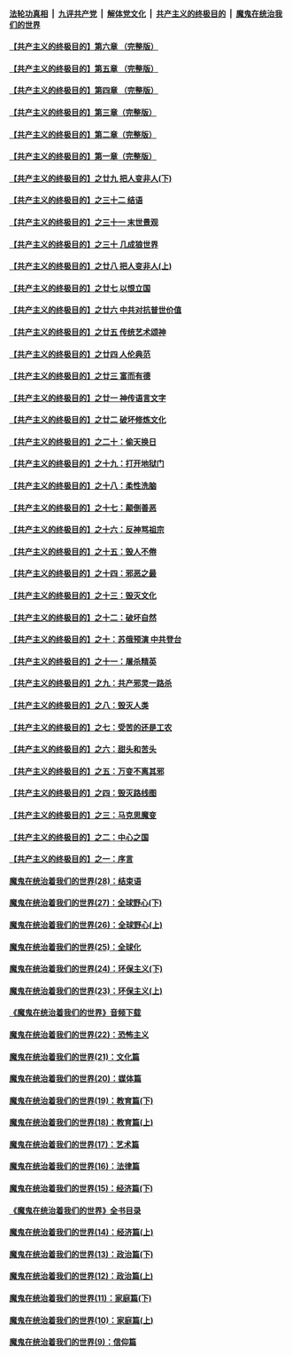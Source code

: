 ####  [法轮功真相](../../../../basic/blob/master/README.md?t=01250039) &nbsp;|&nbsp; [九评共产党](../../../../9ping.md/blob/master/README.md?t=01250039) &nbsp;|&nbsp; [解体党文化](../../../../jtdwh.md/blob/master/README.md?t=01250039)  &nbsp;|&nbsp; [共产主义的终极目的](../../../../gczydzjmd.md/blob/master/README.md?t=01250039) &nbsp;|&nbsp; [魔鬼在统治我们的世界](../../../../mgztzwmdsj.md/blob/master/README.md?t=01250039) 

#### [【共产主义的终极目的】第六章 （完整版）](../pages/nsc422/n11428913.md?t=01250039) 

#### [【共产主义的终极目的】第五章 （完整版）](../pages/nsc422/n11428912.md?t=01250039) 

#### [【共产主义的终极目的】第四章 （完整版）](../pages/nsc422/n11428907.md?t=01250039) 

#### [【共产主义的终极目的】第三章（完整版）](../pages/nsc422/n11428848.md?t=01250039) 

#### [【共产主义的终极目的】第二章（完整版）](../pages/nsc422/n11428831.md?t=01250039) 

#### [【共产主义的终极目的】第一章（完整版）](../pages/nsc422/n11417651.md?t=01250039) 

#### [【共产主义的终极目的】之廿九 把人变非人(下)](../pages/nsc422/n11344140.md?t=01250039) 

#### [【共产主义的终极目的】之三十二 结语](../pages/nsc422/n11360535.md?t=01250039) 

#### [【共产主义的终极目的】之三十一 末世景观](../pages/nsc422/n11351129.md?t=01250039) 

#### [【共产主义的终极目的】之三十 几成狼世界](../pages/nsc422/n11348280.md?t=01250039) 

#### [【共产主义的终极目的】之廿八 把人变非人(上)](../pages/nsc422/n11340492.md?t=01250039) 

#### [【共产主义的终极目的】之廿七 以恨立国](../pages/nsc422/n11336944.md?t=01250039) 

#### [【共产主义的终极目的】之廿六 中共对抗普世价值](../pages/nsc422/n11324785.md?t=01250039) 

#### [【共产主义的终极目的】之廿五 传统艺术颂神](../pages/nsc422/n11296396.md?t=01250039) 

#### [【共产主义的终极目的】之廿四 人伦典范](../pages/nsc422/n11296397.md?t=01250039) 

#### [【共产主义的终极目的】之廿三 富而有德](../pages/nsc422/n11283598.md?t=01250039) 

#### [【共产主义的终极目的】之廿一 神传语言文字](../pages/nsc422/n11263265.md?t=01250039) 

#### [【共产主义的终极目的】之廿二 破坏修炼文化](../pages/nsc422/n11245728.md?t=01250039) 

#### [【共产主义的终极目的】之二十：偷天换日](../pages/nsc422/n11238846.md?t=01250039) 

#### [【共产主义的终极目的】之十九：打开地狱门](../pages/nsc422/n11206376.md?t=01250039) 

#### [【共产主义的终极目的】之十八：柔性洗脑](../pages/nsc422/n11199994.md?t=01250039) 

#### [【共产主义的终极目的】之十七：颠倒善恶](../pages/nsc422/n11179782.md?t=01250039) 

#### [【共产主义的终极目的】之十六：反神骂祖宗](../pages/nsc422/n11166798.md?t=01250039) 

#### [【共产主义的终极目的】之十五：毁人不倦](../pages/nsc422/n11166792.md?t=01250039) 

#### [【共产主义的终极目的】之十四：邪恶之最](../pages/nsc422/n11150249.md?t=01250039) 

#### [【共产主义的终极目的】之十三：毁灭文化](../pages/nsc422/n11135227.md?t=01250039) 

#### [【共产主义的终极目的】之十二：破坏自然](../pages/nsc422/n11135214.md?t=01250039) 

#### [【共产主义的终极目的】之十：苏俄预演 中共登台](../pages/nsc422/n11118424.md?t=01250039) 

#### [【共产主义的终极目的】之十一：屠杀精英](../pages/nsc422/n11118442.md?t=01250039) 

#### [【共产主义的终极目的】之九：共产邪灵一路杀](../pages/nsc422/n11114139.md?t=01250039) 

#### [【共产主义的终极目的】之八：毁灭人类](../pages/nsc422/n11108503.md?t=01250039) 

#### [【共产主义的终极目的】之七：受苦的还是工农](../pages/nsc422/n11101809.md?t=01250039) 

#### [【共产主义的终极目的】之六：甜头和苦头](../pages/nsc422/n11096971.md?t=01250039) 

#### [【共产主义的终极目的】之五：万变不离其邪](../pages/nsc422/n11091285.md?t=01250039) 

#### [【共产主义的终极目的】之四：毁灭路线图](../pages/nsc422/n11086284.md?t=01250039) 

#### [【共产主义的终极目的】之三：马克思魔变](../pages/nsc422/n11061941.md?t=01250039) 

#### [【共产主义的终极目的】之二：中心之国](../pages/nsc422/n11047728.md?t=01250039) 

#### [【共产主义的终极目的】之一：序言](../pages/nsc422/n11086077.md?t=01250039) 

#### [魔鬼在统治着我们的世界(28)：结束语](../pages/nsc422/n10936246.md?t=01250039) 

#### [魔鬼在统治着我们的世界(27)：全球野心(下)](../pages/nsc422/n10928319.md?t=01250039) 

#### [魔鬼在统治着我们的世界(26)：全球野心(上)](../pages/nsc422/n10900318.md?t=01250039) 

#### [魔鬼在统治着我们的世界(25)：全球化](../pages/nsc422/n10788205.md?t=01250039) 

#### [魔鬼在统治着我们的世界(24)：环保主义(下)](../pages/nsc422/n10695307.md?t=01250039) 

#### [魔鬼在统治着我们的世界(23)：环保主义(上)](../pages/nsc422/n10688613.md?t=01250039) 

#### [《魔鬼在统治着我们的世界》音频下载](../pages/nsc422/n10635553.md?t=01250039) 

#### [魔鬼在统治着我们的世界(22)：恐怖主义](../pages/nsc422/n10614727.md?t=01250039) 

#### [魔鬼在统治着我们的世界(21)：文化篇](../pages/nsc422/n10597706.md?t=01250039) 

#### [魔鬼在统治着我们的世界(20)：媒体篇](../pages/nsc422/n10586579.md?t=01250039) 

#### [魔鬼在统治着我们的世界(19)：教育篇(下)](../pages/nsc422/n10564808.md?t=01250039) 

#### [魔鬼在统治着我们的世界(18)：教育篇(上)](../pages/nsc422/n10526970.md?t=01250039) 

#### [魔鬼在统治着我们的世界(17)：艺术篇](../pages/nsc422/n10499093.md?t=01250039) 

#### [魔鬼在统治着我们的世界(16)：法律篇](../pages/nsc422/n10485969.md?t=01250039) 

#### [魔鬼在统治着我们的世界(15)：经济篇(下)](../pages/nsc422/n10469975.md?t=01250039) 

#### [《魔鬼在统治着我们的世界》全书目录](../pages/nsc422/n10464261.md?t=01250039) 

#### [魔鬼在统治着我们的世界(14)：经济篇(上)](../pages/nsc422/n10457370.md?t=01250039) 

#### [魔鬼在统治着我们的世界(13)：政治篇(下)](../pages/nsc422/n10448270.md?t=01250039) 

#### [魔鬼在统治着我们的世界(12)：政治篇(上)](../pages/nsc422/n10444576.md?t=01250039) 

#### [魔鬼在统治着我们的世界(11)：家庭篇(下)](../pages/nsc422/n10440961.md?t=01250039) 

#### [魔鬼在统治着我们的世界(10)：家庭篇(上)](../pages/nsc422/n10435448.md?t=01250039) 

#### [魔鬼在统治着我们的世界(9)：信仰篇](../pages/nsc422/n10432159.md?t=01250039) 

